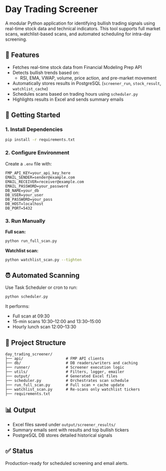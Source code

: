 
# Day Trading Screener

A modular Python application for identifying bullish trading signals using real-time stock data and technical indicators. This tool supports full market scans, watchlist-based scans, and automated scheduling for intra-day screening.

## 🔧 Features

- Fetches real-time stock data from Financial Modeling Prep API
- Detects bullish trends based on:
  - RSI, EMA, VWAP, volume, price action, and pre-market movement
- Automatically stores results in PostgreSQL (`screener_run`, `stock_result`, `watchlist_cache`)
- Schedules scans based on trading hours using `scheduler.py`
- Highlights results in Excel and sends summary emails

## 🚀 Getting Started

### 1. Install Dependencies

```bash
pip install -r requirements.txt
```

### 2. Configure Environment

Create a `.env` file with:

```
FMP_API_KEY=your_api_key_here
EMAIL_SENDER=sender@example.com
EMAIL_RECEIVER=receiver@example.com
EMAIL_PASSWORD=your_password
DB_NAME=your_db
DB_USER=your_user
DB_PASSWORD=your_pass
DB_HOST=localhost
DB_PORT=5432
```

### 3. Run Manually

**Full scan:**

```bash
python run_full_scan.py
```

**Watchlist scan:**

```bash
python watchlist_scan.py --tighten
```

## ⏰ Automated Scanning

Use Task Scheduler or cron to run:

```bash
python scheduler.py
```

It performs:
- Full scan at 09:30
- 15-min scans 10:30–12:00 and 13:30–15:00
- Hourly lunch scan 12:00–13:30

## 📁 Project Structure

```
day_trading_screener/
├── api/                   # FMP API clients
├── db/                    # DB readers/writers and caching
├── runner/                # Screener execution logic
├── utils/                 # Filters, logger, emailer
├── output/                # Generated Excel files
├── scheduler.py           # Orchestrates scan schedule
├── run_full_scan.py       # Full scan + cache update
├── watchlist_scan.py      # Re-scans only watchlist tickers
├── requirements.txt
```

## 📊 Output

- Excel files saved under `output/screener_results/`
- Summary emails sent with results and top bullish tickers
- PostgreSQL DB stores detailed historical signals

## ✅ Status

Production-ready for scheduled screening and email alerts.
